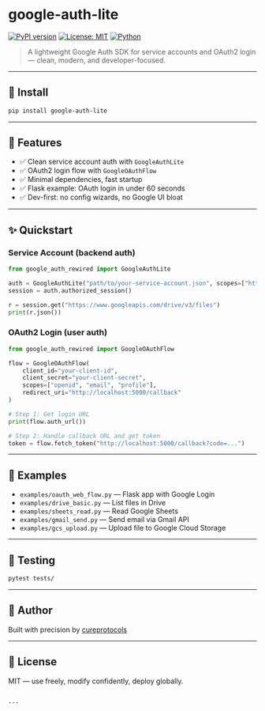 # google-auth-lite

[![PyPI version](https://img.shields.io/pypi/v/google-auth-lite)](https://pypi.org/project/google-auth-lite/)
[![License: MIT](https://img.shields.io/github/license/cureprotocols/google-auth-rewired)](https://github.com/cureprotocols/google-auth-rewired/blob/main/LICENSE)
[![Python](https://img.shields.io/pypi/pyversions/google-auth-lite)](https://pypi.org/project/google-auth-lite/)


> A lightweight Google Auth SDK for service accounts and OAuth2 login — clean, modern, and developer-focused.

---

## 🚀 Install

```bash
pip install google-auth-lite
```

---

## 🔐 Features

- ✅ Clean service account auth with `GoogleAuthLite`
- ✅ OAuth2 login flow with `GoogleOAuthFlow`
- ✅ Minimal dependencies, fast startup
- ✅ Flask example: OAuth login in under 60 seconds
- ✅ Dev-first: no config wizards, no Google UI bloat

---

## ✨ Quickstart

### Service Account (backend auth)

```python
from google_auth_rewired import GoogleAuthLite

auth = GoogleAuthLite("path/to/your-service-account.json", scopes=["https://www.googleapis.com/auth/drive"])
session = auth.authorized_session()

r = session.get("https://www.googleapis.com/drive/v3/files")
print(r.json())
```

### OAuth2 Login (user auth)

```python
from google_auth_rewired import GoogleOAuthFlow

flow = GoogleOAuthFlow(
    client_id="your-client-id",
    client_secret="your-client-secret",
    scopes=["openid", "email", "profile"],
    redirect_uri="http://localhost:5000/callback"
)

# Step 1: Get login URL
print(flow.auth_url())

# Step 2: Handle callback URL and get token
token = flow.fetch_token("http://localhost:5000/callback?code=...")
```

---

## 📂 Examples

- `examples/oauth_web_flow.py` — Flask app with Google Login
- `examples/drive_basic.py` — List files in Drive
- `examples/sheets_read.py` — Read Google Sheets
- `examples/gmail_send.py` — Send email via Gmail API
- `examples/gcs_upload.py` — Upload file to Google Cloud Storage

---

## 🧪 Testing

```bash
pytest tests/
```

---

## 🧠 Author

Built with precision by [cureprotocols](https://github.com/cureprotocols)

---

## 🧾 License

MIT — use freely, modify confidently, deploy globally.
```

---